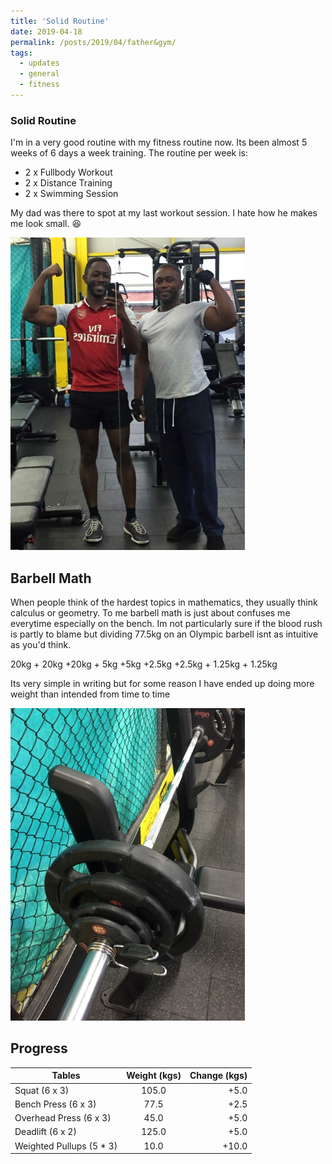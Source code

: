 ```yaml
---
title: 'Solid Routine'
date: 2019-04-18
permalink: /posts/2019/04/father&gym/
tags:
  - updates
  - general
  - fitness
---
```


### Solid Routine
I'm in a very good routine with my fitness routine now. Its been almost 5 weeks of 6 days a week training. The routine per week is:
- 2 x Fullbody Workout
- 2 x Distance Training
- 2 x Swimming Session

My dad was there to spot at my last workout session. I hate how he makes me look small. 😆 

<img src="/images/father2.jpg" alt="father" height="500"/>

## Barbell Math
When people think of the hardest topics in mathematics, they usually think calculus or geometry. To me barbell
math is just about confuses me everytime especially on the bench. Im not particularly sure if the blood rush is partly to 
blame but dividing 77.5kg on an Olympic barbell isnt as intuitive as you'd think. 

20kg + 20kg +20kg + 5kg +5kg +2.5kg +2.5kg + 1.25kg + 1.25kg

Its very simple in writing but for some reason I have ended up doing more weight than intended from time to time

<img src="/images/barbellmath.jpg" alt="barbellmath" height="500"/>

## Progress
| Tables        | Weight (kgs)        |Change (kgs) |
| ------------- |:-------------:| -----:|
| Squat (6 x 3)    | 105.0 | +5.0 |
| Bench Press (6 x 3)   | 77.5     |   +2.5 |
| Overhead Press (6 x 3) | 45.0      |    +5.0 |
| Deadlift (6 x 2) | 125.0    |   +5.0 |
| Weighted Pullups (5 * 3) | 10.0     |    +10.0 |

